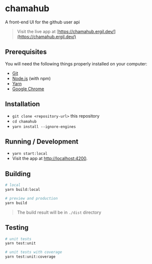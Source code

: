 # chamahub

A front-end UI for the github user api

> Visit the live app at [https://chamahub.ergil.dev/](https://chamahub.ergil.dev/)

## Prerequisites

You will need the following things properly installed on your computer:

- [Git](https://git-scm.com/)
- [Node.js](https://nodejs.org/) (with npm)
- [Yarn](https://yarnpkg.com/)
- [Google Chrome](https://google.com/chrome/)

## Installation

- `git clone <repository-url>` this repository
- `cd chamahub`
- `yarn install --ignore-engines`

## Running / Development

- `yarn start:local`
- Visit the app at [http://localhost:4200](http://localhost:4200).

## Building

```bash
# local
yarn build:local

# preview and production
yarn build
```

> The build result will be in `./dist` directory

## Testing

```bash
# unit tests
yarn test:unit

# unit tests with coverage
yarn test:unit:coverage
```
